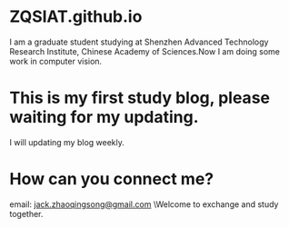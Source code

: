 # ZQSIAT.github.io
I am a graduate student studying at Shenzhen Advanced Technology Research Institute, Chinese Academy of Sciences.Now I am doing some work in computer vision.
# This is my first study blog, please waiting for my updating. 
I will updating my blog weekly.
# How can you connect me?
email: <jack.zhaoqingsong@gmail.com>
\Welcome to exchange and study together.
